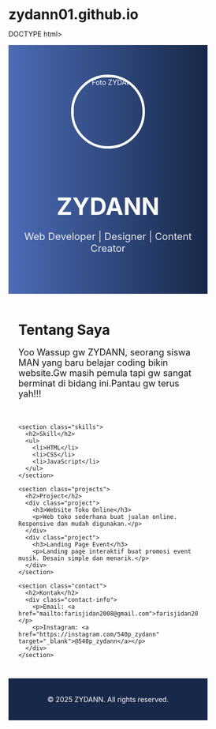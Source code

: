 # zydann01.github.io
DOCTYPE html>
<html lang="en">
<head>
  <meta charset="UTF-8" />
  <meta name="viewport" content="width=device-width, initial-scale=1.0" />
  <title>Portofolio ZYDANN</title>
  <style>
    * {
      margin: 0;
      padding: 0;
      box-sizing: border-box;
    }

    body {
      font-family: 'Segoe UI', Tahoma, Geneva, Verdana, sans-serif;
      background: linear-gradient(to right, #ece9e6, #ffffff);
      color: #333;
      line-height: 1.6;
    }

    header {
      background: linear-gradient(to right, #4b6cb7, #182848);
      color: white;
      padding: 60px 20px;
      text-align: center;
      position: relative;
    }

    .profile-img {
      width: 150px;
      height: 150px;
      object-fit: cover;
      border-radius: 50%;
      border: 5px solid white;
      margin-bottom: 20px;
    }

    header h1 {
      font-size: 48px;
      margin-bottom: 10px;
    }

    header p {
      font-size: 20px;
      opacity: 0.9;
    }

    .container {
      max-width: 1000px;
      margin: 40px auto;
      padding: 0 20px;
    }

    section {
      margin-bottom: 50px;
    }

    h2 {
      font-size: 28px;
      margin-bottom: 15px;
      position: relative;
    }

    h2::after {
      content: '';
      display: block;
      width: 60px;
      height: 3px;
      background-color: #4b6cb7;
      margin-top: 5px;
    }

    .about p {
      font-size: 18px;
    }

    .skills ul {
      list-style-type: none;
      display: flex;
      gap: 20px;
      padding: 0;
      margin-top: 10px;
    }

    .skills li {
      background: #4b6cb7;
      color: white;
      padding: 10px 20px;
      border-radius: 20px;
      font-weight: bold;
      transition: transform 0.2s ease;
    }

    .skills li:hover {
      transform: scale(1.1);
    }

    .projects .project {
      background: white;
      padding: 20px;
      border-radius: 12px;
      box-shadow: 0 4px 10px rgba(0,0,0,0.1);
      margin-bottom: 20px;
      transition: transform 0.2s ease, box-shadow 0.3s ease;
    }

    .projects .project:hover {
      transform: translateY(-5px);
      box-shadow: 0 10px 20px rgba(0,0,0,0.15);
    }

    .projects h3 {
      margin-bottom: 8px;
    }

    .contact-info {
      background: #f1f1f1;
      padding: 20px;
      border-radius: 12px;
      text-align: center;
    }

    .contact-info p {
      margin-bottom: 10px;
    }

    .contact-info a {
      color: #4b6cb7;
      text-decoration: none;
      font-weight: bold;
    }

    .contact-info a:hover {
      text-decoration: underline;
    }

    footer {
      background: #182848;
      color: white;
      text-align: center;
      padding: 20px 10px;
      font-size: 14px;
    }
  </style>
</head>
<body>

  <header>
    <img class="profile-img" src="Picsart_25-03-31_22-23-52-120.jpg" alt="Foto ZYDANN" />
    <h1>ZYDANN</h1>
    <p>Web Developer | Designer | Content Creator</p>
  </header>

  <div class="container">
    <section class="about">
      <h2>Tentang Saya</h2>
      <p>Yoo Wassup gw ZYDANN, seorang siswa MAN yang baru belajar coding bikin website.Gw masih pemula tapi gw sangat berminat di bidang ini.Pantau gw terus yah!!!</p>
    </section>

    <section class="skills">
      <h2>Skill</h2>
      <ul>
        <li>HTML</li>
        <li>CSS</li>
        <li>JavaScript</li>
      </ul>
    </section>

    <section class="projects">
      <h2>Project</h2>
      <div class="project">
        <h3>Website Toko Online</h3>
        <p>Web toko sederhana buat jualan online. Responsive dan mudah digunakan.</p>
      </div>
      <div class="project">
        <h3>Landing Page Event</h3>
        <p>Landing page interaktif buat promosi event musik. Desain simple dan menarik.</p>
      </div>
    </section>

    <section class="contact">
      <h2>Kontak</h2>
      <div class="contact-info">
        <p>Email: <a href="mailto:farisjidan2008@gmail.com">farisjidan2008@gmail.com</a></p>
        <p>Instagram: <a href="https://instagram.com/540p_zydann" target="_blank">@540p_zydann</a></p>
      </div>
    </section>
  </div>

  <footer>
    <p>© 2025 ZYDANN. All rights reserved.</p>
  </footer>

</body>
</html>

